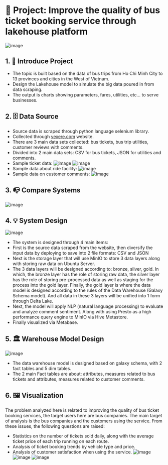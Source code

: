# 📌 Project: Improve the quality of bus ticket booking service through lakehouse platform
![image](https://github.com/user-attachments/assets/07560d48-52b4-44dd-aa78-f047f9fd69f3)

## 1. 🚀 Introduce Project
- The topic is built based on the data of bus trips from Ho Chi Minh City to 13 provinces and cities in the West of Vietnam.
- Design the Lakehouse model to simulate the big data poured in from data scraping.
- The output is charts showing parameters, fares, utilities, etc... to serve businesses.

## 2. 🗄️ Data Source
- Source data is scraped through python language selenium library.
- Collected through [vexere.com](https://vexere.com/) website.
- There are 3 main data sets collected: bus tickets, bus trip utilities, customer reviews with comments.
- Divided into 2 main data sets: CSV for bus tickets, JSON for utilities and comments.
- Sample ticket data: ![image](https://github.com/user-attachments/assets/e15d7176-66a4-470d-9580-09287b1c5351) ![image](https://github.com/user-attachments/assets/cafed35a-73a4-4427-a0b2-564415fb6a64)
- Sample data about ride facility: ![image](https://github.com/user-attachments/assets/76e1a1cb-df34-4597-920c-74b652e7cbc4)
- Sample data on customer comments: ![image](https://github.com/user-attachments/assets/43902afe-a166-4fa7-84c7-493b1ea5b72a)

## 3. 📭 Compare Systems
![image](https://github.com/user-attachments/assets/8d61e611-da15-4261-b58b-8c582550e7c9)


## 4. 💡 System Design
![image](https://github.com/user-attachments/assets/973d86f1-8ece-4cae-b656-00883947f25c)
- The system is designed through 4 main items:
- First is the source data scraped from the website, then diversify the input data by deploying to save into 2 file formats: CSV and JSON
- Next is the storage layer that will use MinIO to store 3 data layers along with storing raw data on Ubuntu Server.
- The 3 data layers will be designed according to: bronze, silver, gold. In which, the bronze layer has the role of storing raw data, the silver layer has the role of storing pre-processed data as well as staging for the process into the gold layer. Finally, the gold layer is where the data model is designed according to the rules of the Data Warehouse (Galaxy Schema model). And all data in these 3 layers will be unified into 1 form through Delta Lake.
- Next, the model will apply NLP (natural language processing) to evaluate and analyze comment sentiment. Along with using Presto as a high performance query engine to MinIO via Hive Metastore.
- Finally visualized via Metabase.

## 5. 🏛️ Warehouse Model Design
![image](https://github.com/user-attachments/assets/26f8e129-be5d-445d-b0b8-aabd13935360)
- The data warehouse model is designed based on galaxy schema, with 2 fact tables and 5 dim tables.
- The 2 main Fact tables are about: attributes, measures related to bus tickets and attributes, measures related to customer comments.

## 6. 🖼️ Visualization
The problem analyzed here is related to improving the quality of bus ticket booking services, the target users here are bus companies. The main target of analysis is the bus companies and the customers using the service. From these issues, the following questions are raised:
- Statistics on the number of tickets sold daily, along with the average ticket price of each trip running on each route.
- Analysis of ticket booking trends by vehicle type and price.
- Analysis of customer satisfaction when using the service.
![image](https://github.com/user-attachments/assets/5566d4b7-02e6-4f50-acfd-8bbeb0dc66a2)
![image](https://github.com/user-attachments/assets/ce16d849-fdc8-4360-b87e-acb3e30324f9)
![image](https://github.com/user-attachments/assets/6b3b18f8-8961-4fda-a25b-db4234437bcc)


